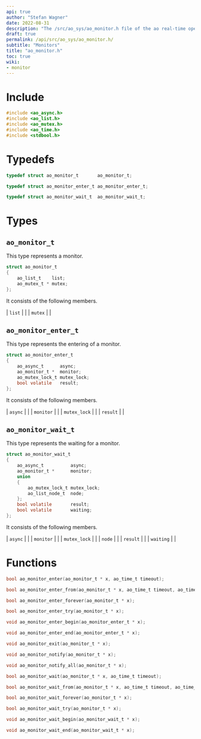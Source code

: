 ```yaml
---
api: true
author: "Stefan Wagner"
date: 2022-08-31
description: "The /src/ao_sys/ao_monitor.h file of the ao real-time operating system."
draft: true
permalink: /api/src/ao_sys/ao_monitor.h/
subtitle: "Monitors"
title: "ao_monitor.h"
toc: true
wiki:
- monitor
---
```


# Include

```c
#include <ao_async.h>
#include <ao_list.h>
#include <ao_mutex.h>
#include <ao_time.h>
#include <stdbool.h>
```

# Typedefs

```c
typedef struct ao_monitor_t       ao_monitor_t;
```

```c
typedef struct ao_monitor_enter_t ao_monitor_enter_t;
```

```c
typedef struct ao_monitor_wait_t  ao_monitor_wait_t;
```

# Types

## `ao_monitor_t`

This type represents a monitor.

```c
struct ao_monitor_t
{
    ao_list_t    list;
    ao_mutex_t * mutex;
};
```

It consists of the following members.

| `list` | |
| `mutex` | |

## `ao_monitor_enter_t`

This type represents the entering of a monitor.

```c
struct ao_monitor_enter_t
{
    ao_async_t      async;
    ao_monitor_t *  monitor;
    ao_mutex_lock_t mutex_lock;
    bool volatile   result;
};
```

It consists of the following members.

| `async` | |
| `monitor` | |
| `mutex_lock` | |
| `result` | |

## `ao_monitor_wait_t`

This type represents the waiting for a monitor.

```c
struct ao_monitor_wait_t
{
    ao_async_t          async;
    ao_monitor_t *      monitor;
    union
    {
        ao_mutex_lock_t mutex_lock;
        ao_list_node_t  node;
    };
    bool volatile       result;
    bool volatile       waiting;
};
```

It consists of the following members.

| `async` | |
| `monitor` | |
| `mutex_lock` | |
| `node` | |
| `result` | |
| `waiting` | |

# Functions

```c
bool ao_monitor_enter(ao_monitor_t * x, ao_time_t timeout);
```

```c
bool ao_monitor_enter_from(ao_monitor_t * x, ao_time_t timeout, ao_time_t beginning);
```

```c
bool ao_monitor_enter_forever(ao_monitor_t * x);
```

```c
bool ao_monitor_enter_try(ao_monitor_t * x);
```

```c
void ao_monitor_enter_begin(ao_monitor_enter_t * x);
```

```c
void ao_monitor_enter_end(ao_monitor_enter_t * x);
```

```c
void ao_monitor_exit(ao_monitor_t * x);
```

```c
void ao_monitor_notify(ao_monitor_t * x);
```

```c
void ao_monitor_notify_all(ao_monitor_t * x);
```

```c
bool ao_monitor_wait(ao_monitor_t * x, ao_time_t timeout);
```

```c
bool ao_monitor_wait_from(ao_monitor_t * x, ao_time_t timeout, ao_time_t beginning);
```

```c
bool ao_monitor_wait_forever(ao_monitor_t * x);
```

```c
bool ao_monitor_wait_try(ao_monitor_t * x);
```

```c
void ao_monitor_wait_begin(ao_monitor_wait_t * x);
```

```c
void ao_monitor_wait_end(ao_monitor_wait_t * x);
```

